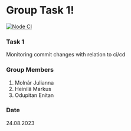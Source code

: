 # Group Task 1!

[![Node CI](https://github.com/markusvjh/CICD_task1/actions/workflows/build-test.yml/badge.svg)](https://github.com/markusvjh/CICD_task1/actions/workflows/build-test.yml)

### Task 1

Monitoring commit changes with relation to ci/cd

### Group Members

1. Molnár Julianna
2. Heinilä Markus
3. Odupitan Enitan

### Date

24.08.2023
